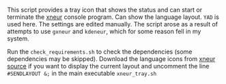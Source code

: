 This script provides a tray icon that shows the status and can start or terminate the [xneur](https://github.com/AndrewCrewKuznetsov/xneur-devel) console program. Can show the language layout. `YAD` is used here. The settings are edited manually. The script arose as a result of attempts to use `gxneur` and `kdeneur`, which for some reason fell in my system.

Run the `check_requirements.sh` to check the dependencies (some dependencies may be skipped). Download the language icons from [xneur source](https://github.com/AndrewCrewKuznetsov/xneur-devel/tree/master/gxneur/pixmaps) if you want to display the current layout and uncomment the line `#SENDLAYOUT &;` in the main executable `xneur_tray.sh`
